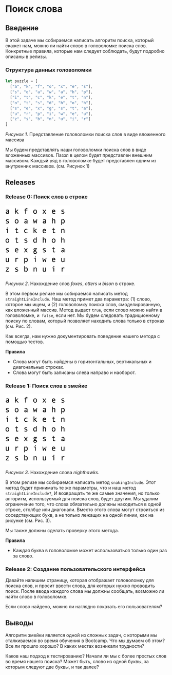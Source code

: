 # Поиск слова

## Введение

В этой задаче мы собираемся написать алгоритм поиска, который скажет нам, можно ли найти слово в головоломке поиска слов. Конкретные правила, которые нам следует соблюдать, будут подробно описаны в релизы.

### Структура данных головоломки

```javascript
let puzzle = [
  ["a", "k", "f", "o", "x", "e", "s"],
  ["s", "o", "a", "w", "a", "h", "p"],
  ["i", "t", "c", "k", "e", "t", "n"],
  ["o", "t", "s", "d", "h", "o", "h"],
  ["s", "e", "x", "g", "s", "t", "a"],
  ["u", "r", "p", "i", "w", "e", "u"],
  ["z", "s", "b", "n", "u", "i", "r"]
]
```
*Рисунок 1*. Представление головоломки поиска слов в виде вложенного массива

Мы будем представлять наши головоломки поиска слов в виде вложенных массивов. Паззл в целом будет представлен внешним массивом. Каждый ряд в головоломке будет представлен одним из внутренних массивов. (см. Рисунок 1)


## Releases
### Release 0: Поиск слов в строке

![Поиск слов в строках](readme-assets/straight-word.gif)

*Рисунок 2*. Нахождение слов *foxes*, *otters* и *bison* в строке.

В этом первом релизе мы собираемся написать метод `straightLineInclude`. Наш метод примет два параметра: (1) слово, которое мы ищем, и (2) головоломку поиска слов, смоделированную, как вложенный массив. Метод выдаст `true`, если слово можно найти в головоломке, и` false`, если нет. Мы будем следовать традиционному поиску по словам, который позволяет  находить слова только в строках (см. Рис. 2).

Как всегда, нам нужно документировать поведение нашего метода с помощью тестов.

**Правила**
- Слова могут быть найдены в горизонтальных, вертикальных и диагональных строках.
- Слова могут быть записаны слева направо и наоборот.

### Release 1: Поиск слов в змейке

![поиск слов в змейке](readme-assets/snaking-word.gif)

*Рисунок 3*. Нахождение слова *nighthawks*.

В этом релизе мы собираемся написать метод `snakingInclude`. Этот метод будет принимать те же параметры, что и наш метод `straightLineInclude?`, И возвращать те же самые значения, но только алгоритм, используемый для поиска слов, будет другим. Мы удалим ограничение того, что слова обязательно должны находиться в одной строке, столбце или диагонали. Вместо этого слова могут строиться из соседствующих букв, а не только лежащих на одной линии, как на рисунке (см. Рис. 3).

Мы также должны сделать проверку этого метода.

**Правила**
- Каждая буква в головоломке может использоваться только один раз за слово.


### Release 2: Создание пользовательского интерфейса

Давайте напишем страницу, которая отображает головоломку для поиска слов, и просит ввести слова, для которых нужно проводить поиск. После ввода каждого слова мы должны сообщать, возможно ли найти слово в головоломке.

Если слово найдено, можно ли наглядно показать его пользователям?


## Выводы

Алгоритм змейки является одной из сложных задач, с которыми мы сталкиваемся во время обучения в Bootcamp. Что мы думаем об этом? Все ли прошло хорошо? В каких местах возникали трудности?

Каков наш подход к тестированию? Начали ли мы с более простых слов во время нашего поиска? Может быть, слово из одной буквы, за которым следуют две буквы, и так далее?


[wikipedia word search]: https://en.wikipedia.org/wiki/Word_search
